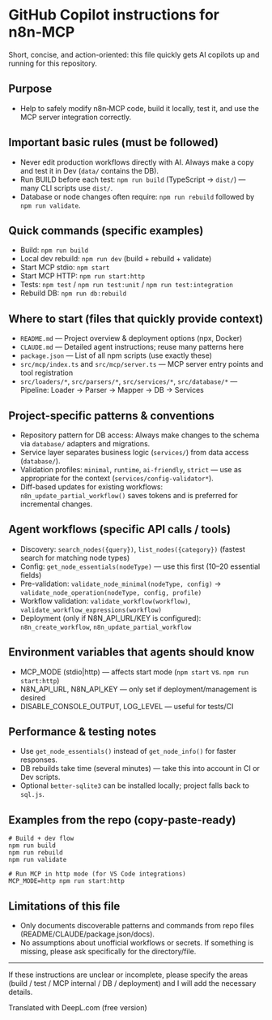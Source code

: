 # GitHub Copilot instructions for n8n‑MCP

Short, concise, and action-oriented: this file quickly gets AI copilots up and running for this repository.

## Purpose
- Help to safely modify n8n‑MCP code, build it locally, test it, and use the MCP server integration correctly.

## Important basic rules (must be followed)
- Never edit production workflows directly with AI. Always make a copy and test it in Dev (`data/` contains the DB).
- Run BUILD before each test: `npm run build` (TypeScript -> `dist/`) — many CLI scripts use `dist/`.
- Database or node changes often require: `npm run rebuild` followed by `npm run validate`.

## Quick commands (specific examples)
- Build: `npm run build`
- Local dev rebuild: `npm run dev` (build + rebuild + validate)
- Start MCP stdio: `npm start`
- Start MCP HTTP: `npm run start:http`
- Tests: `npm test` / `npm run test:unit` / `npm run test:integration`
- Rebuild DB: `npm run db:rebuild`

## Where to start (files that quickly provide context)
- `README.md` — Project overview & deployment options (npx, Docker)
- `CLAUDE.md` — Detailed agent instructions; reuse many patterns here
- `package.json` — List of all npm scripts (use exactly these)
- `src/mcp/index.ts` and `src/mcp/server.ts` — MCP server entry points and tool registration
- `src/loaders/*`, `src/parsers/*`, `src/services/*`, `src/database/*` — Pipeline: Loader → Parser → Mapper → DB → Services

## Project-specific patterns & conventions
- Repository pattern for DB access: Always make changes to the schema via `database/` adapters and migrations.
- Service layer separates business logic (`services/`) from data access (`database/`).
- Validation profiles: `minimal`, `runtime`, `ai-friendly`, `strict` — use as appropriate for the context (`services/config-validator*`).
- Diff-based updates for existing workflows: `n8n_update_partial_workflow()` saves tokens and is preferred for incremental changes.

## Agent workflows (specific API calls / tools)
- Discovery: `search_nodes({query})`, `list_nodes({category})` (fastest search for matching node types)
- Config: `get_node_essentials(nodeType)` — use this first (10–20 essential fields)
- Pre-validation: `validate_node_minimal(nodeType, config)` → `validate_node_operation(nodeType, config, profile)`
- Workflow validation: `validate_workflow(workflow)`, `validate_workflow_expressions(workflow)`
- Deployment (only if N8N_API_URL/KEY is configured): `n8n_create_workflow`, `n8n_update_partial_workflow`

## Environment variables that agents should know
- MCP_MODE (stdio|http) — affects start mode (`npm start` vs. `npm run start:http`)
- N8N_API_URL, N8N_API_KEY — only set if deployment/management is desired
- DISABLE_CONSOLE_OUTPUT, LOG_LEVEL — useful for tests/CI

## Performance & testing notes
- Use `get_node_essentials()` instead of `get_node_info()` for faster responses.
- DB rebuilds take time (several minutes) — take this into account in CI or Dev scripts.
- Optional `better-sqlite3` can be installed locally; project falls back to `sql.js`.

## Examples from the repo (copy-paste-ready)
```
# Build + dev flow
npm run build
npm run rebuild
npm run validate

# Run MCP in http mode (for VS Code integrations)
MCP_MODE=http npm run start:http
```

## Limitations of this file
- Only documents discoverable patterns and commands from repo files (README/CLAUDE/package.json/docs).
- No assumptions about unofficial workflows or secrets. If something is missing, please ask specifically for the directory/file.

---
If these instructions are unclear or incomplete, please specify the areas (build / test / MCP internal / DB / deployment) and I will add the necessary details.

Translated with DeepL.com (free version)
